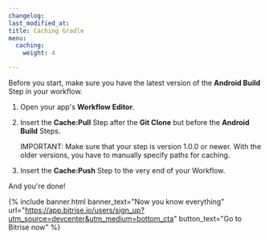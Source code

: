 ```yaml
---
changelog: 
last_modified_at: 
title: Caching Gradle
menu:
  caching:
    weight: 4

---
```

Before you start, make sure you have the latest version of the **Android Build** Step in your workflow.

1. Open your app's **Workflow Editor**.
2. Insert the **Cache:Pull** Step after the **Git Clone** but before the **Android Build** Steps.

   IMPORTANT: Make sure that your step is version 1.0.0 or newer. With the older versions, you have to manually specify paths for caching.
3. Insert the **Cache:Push** Step to the very end of your Workflow.

And you're done!

{% include banner.html banner_text="Now you know everything" url="https://app.bitrise.io/users/sign_up?utm_source=devcenter&utm_medium=bottom_cta" button_text="Go to Bitrise now" %}